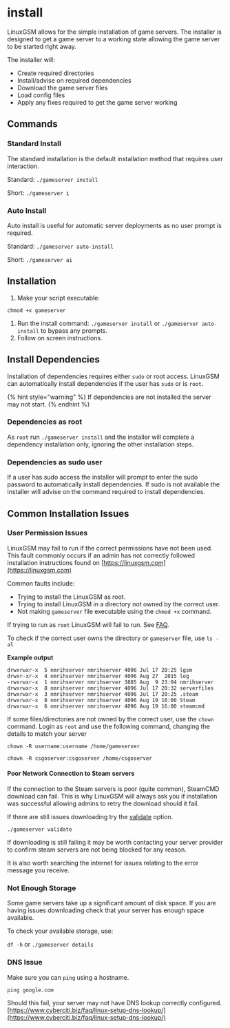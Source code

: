 # install

LinuxGSM allows for the simple installation of game servers. The installer is designed to get a game server to a working state allowing the game server to be started right away.

The installer will:

* Create required directories
* Install/advise on required dependencies
* Download the game server files
* Load config files
* Apply any fixes required to get the game server working

## Commands

### Standard Install

The standard installation is the default installation method that requires user interaction.

Standard: `./gameserver install`

Short: `./gameserver i`

### Auto Install

Auto install is useful for automatic server deployments as no user prompt is required.

Standard: `./gameserver auto-install`

Short: `./gameserver ai`

## Installation

1. Make your script executable:

`chmod +x gameserver`

1. Run the install command: `./gameserver install` or `./gameserver auto-install` to bypass any prompts.
2. Follow on screen instructions.

## Install Dependencies

Installation of dependencies requires either `sudo` or root access. LinuxGSM can automatically install dependencies if the user has `sudo` or is `root`.

{% hint style="warning" %}
If dependencies are not installed the server may not start.
{% endhint %}

### Dependencies as root

As `root` run `./gameserver install` and the installer will complete a dependency installation only, ignoring the other installation steps.

### Dependencies as sudo user

If a user has sudo access the installer will prompt to enter the sudo password to automatically install dependencies. If sudo is not available the installer will advise on the command required to install dependencies.

## Common Installation Issues

### User Permission Issues

LinuxGSM may fail to run if the correct permissions have not been used. This fault commonly occurs if an admin has not correctly followed installation instructions found on [https://linuxgsm.com](https://linuxgsm.com)

Common faults include:

* Trying to install the LinuxGSM as root.
* Trying to install LinuxGSM in a directory not owned by the correct user.
* Not making `gameserver` file executable using the `chmod +x` command.

If trying to run as `root` LinuxGSM will fail to run. See [FAQ](../support/faq.md).

To check if the correct user owns the directory or `gameserver` file, use `ls -al`

**Example output**

```
drwxrwxr-x  5 nmrihserver nmrihserver 4096 Jul 17 20:25 lgsm
drwxr-xr-x  4 nmrihserver nmrihserver 4096 Aug 27  2015 log
-rwxrwxr-x  1 nmrihserver nmrihserver 3885 Aug  9 23:04 nmrihserver
drwxrwxr-x  8 nmrihserver nmrihserver 4096 Jul 17 20:32 serverfiles
drwxrwxr-x  3 nmrihserver nmrihserver 4096 Jul 17 20:25 .steam
drwxrwxr-x  8 nmrihserver nmrihserver 4096 Aug 19 16:00 Steam
drwxrwxr-x  6 nmrihserver nmrihserver 4096 Aug 19 16:00 steamcmd
```

If some files/directories are not owned by the correct user, use the `chown` command. Login as `root` and use the following command, changing the details to match your server

`chown -R username:username /home/gameserver`

`chown -R csgoserver:csgoserver /home/csgoserver`

#### Poor Network Connection to Steam servers

If the connection to the Steam servers is poor (quite common), SteamCMD download can fail. This is why LinuxGSM will always ask you if installation was successful allowing admins to retry the download should it fail.

If there are still issues downloading try the [validate](validate.md) option.

`./gameserver validate`

If downloading is still failing it may be worth contacting your server provider to confirm steam servers are not being blocked for any reason.

It is also worth searching the internet for issues relating to the error message you receive.

### Not Enough Storage

Some game servers take up a significant amount of disk space. If you are having issues downloading check that your server has enough space available.

To check your available storage, use:

`df -h` or `./gameserver details`

### DNS Issue

Make sure you can `ping` using a hostname.

```
ping google.com
```

Should this fail, your server may not have DNS lookup correctly configured. [https://www.cyberciti.biz/faq/linux-setup-dns-lookup/](https://www.cyberciti.biz/faq/linux-setup-dns-lookup/)
